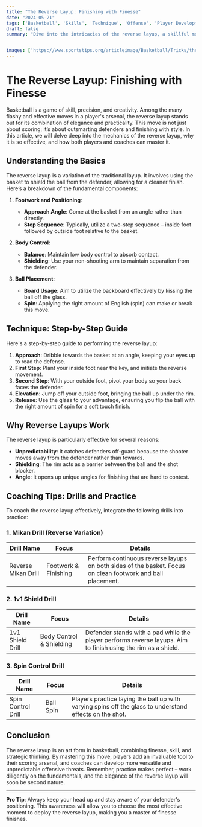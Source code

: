 ```yaml
---
title: "The Reverse Layup: Finishing with Finesse"
date: "2024-05-21"
tags: ['Basketball', 'Skills', 'Technique', 'Offense', 'Player Development', 'Coaching Tips', 'Basketball Drills', 'Scoring', 'Finesse']
draft: false
summary: "Dive into the intricacies of the reverse layup, a skillful move that allows players to finish around defenders with elegance. Enhance your understanding of its technique and learn how to coach this essential basketball skill."


images: ['https://www.sportstips.org/articleimage/Basketball/Tricks/the_reverse_layup_finishing_with_finesse.webp']
---
```


# The Reverse Layup: Finishing with Finesse

Basketball is a game of skill, precision, and creativity. Among the many flashy and effective moves in a player's arsenal, the reverse layup stands out for its combination of elegance and practicality. This move is not just about scoring; it’s about outsmarting defenders and finishing with style. In this article, we will delve deep into the mechanics of the reverse layup, why it is so effective, and how both players and coaches can master it. 

## Understanding the Basics

The reverse layup is a variation of the traditional layup. It involves using the basket to shield the ball from the defender, allowing for a cleaner finish. Here’s a breakdown of the fundamental components:

1. **Footwork and Positioning**:
   - **Approach Angle**: Come at the basket from an angle rather than directly.
   - **Step Sequence**: Typically, utilize a two-step sequence – inside foot followed by outside foot relative to the basket.
   
2. **Body Control**:
   - **Balance**: Maintain low body control to absorb contact.
   - **Shielding**: Use your non-shooting arm to maintain separation from the defender.

3. **Ball Placement**:
   - **Board Usage**: Aim to utilize the backboard effectively by kissing the ball off the glass.
   - **Spin**: Applying the right amount of English (spin) can make or break this move.

## Technique: Step-by-Step Guide

Here's a step-by-step guide to performing the reverse layup:

1. **Approach**: Dribble towards the basket at an angle, keeping your eyes up to read the defense.
2. **First Step**: Plant your inside foot near the key, and initiate the reverse movement.
3. **Second Step**: With your outside foot, pivot your body so your back faces the defender.
4. **Elevation**: Jump off your outside foot, bringing the ball up under the rim.
5. **Release**: Use the glass to your advantage, ensuring you flip the ball with the right amount of spin for a soft touch finish.

## Why Reverse Layups Work

The reverse layup is particularly effective for several reasons:

- **Unpredictability**: It catches defenders off-guard because the shooter moves away from the defender rather than towards.
- **Shielding**: The rim acts as a barrier between the ball and the shot blocker.
- **Angle**: It opens up unique angles for finishing that are hard to contest.

## Coaching Tips: Drills and Practice

To coach the reverse layup effectively, integrate the following drills into practice:

### 1. **Mikan Drill (Reverse Variation)**

| Drill Name           | Focus                  | Details                                               |
|----------------------|------------------------|-------------------------------------------------------|
| Reverse Mikan Drill  | Footwork & Finishing   | Perform continuous reverse layups on both sides of the basket. Focus on clean footwork and ball placement. |

### 2. **1v1 Shield Drill**

| Drill Name         | Focus                 | Details                                              |
|--------------------|-----------------------|------------------------------------------------------|
| 1v1 Shield Drill   | Body Control & Shielding | Defender stands with a pad while the player performs reverse layups. Aim to finish using the rim as a shield. |

### 3. **Spin Control Drill**

| Drill Name         | Focus              | Details                                              |
|--------------------|--------------------|------------------------------------------------------|
| Spin Control Drill | Ball Spin          | Players practice laying the ball up with varying spins off the glass to understand effects on the shot. |

## Conclusion

The reverse layup is an art form in basketball, combining finesse, skill, and strategic thinking. By mastering this move, players add an invaluable tool to their scoring arsenal, and coaches can develop more versatile and unpredictable offensive threats. Remember, practice makes perfect – work diligently on the fundamentals, and the elegance of the reverse layup will soon be second nature.

---

**Pro Tip**: Always keep your head up and stay aware of your defender's positioning. This awareness will allow you to choose the most effective moment to deploy the reverse layup, making you a master of finesse finishes.